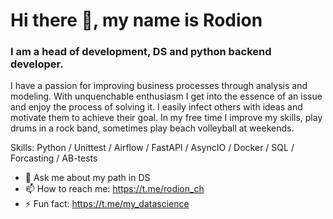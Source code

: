# Hi there 👋, my name is **Rodion**
### I am a head of development, DS and python backend developer.

I have a passion for improving business processes through analysis and modeling. With unquenchable enthusiasm I get into the essence of an issue and enjoy the process of solving it. I easily infect others with ideas and motivate them to achieve their goal. In my free time I improve my skills, play drums in a rock band, sometimes play beach volleyball at weekends.
 
Skills: Python / Unittest / Airflow / FastAPI / AsyncIO / Docker / SQL / Forcasting / AB-tests


- 💬 Ask me about my path in DS 
- 📫 How to reach me: https://t.me/rodion_ch 
- ⚡ Fun fact: https://t.me/my_datascience 
